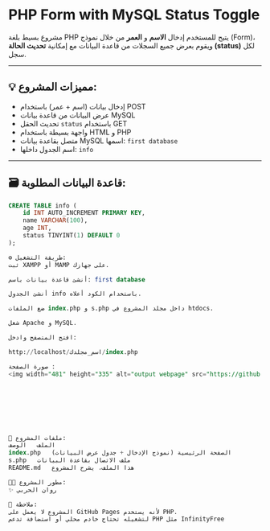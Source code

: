 # PHP Form with MySQL Status Toggle

مشروع بسيط بلغة PHP يتيح للمستخدم إدخال **الاسم** و **العمر** من خلال نموذج (Form)،  
ويقوم بعرض جميع السجلات من قاعدة البيانات مع إمكانية **تحديث الحالة (status)** لكل سجل.

---

## 💡 مميزات المشروع:

- إدخال بيانات (اسم + عمر) باستخدام POST
- عرض البيانات من قاعدة بيانات MySQL
- تحديث الحقل `status` باستخدام GET
- واجهة بسيطة باستخدام HTML و PHP
- متصل بقاعدة بيانات MySQL اسمها: `first database`
- اسم الجدول داخلها: `info`

---

## 🗃️ قاعدة البيانات المطلوبة:

```sql
CREATE TABLE info (
    id INT AUTO_INCREMENT PRIMARY KEY,
    name VARCHAR(100),
    age INT,
    status TINYINT(1) DEFAULT 0
);

⚙️ طريقة التشغيل:
ثبت XAMPP أو MAMP على جهازك.

أنشئ قاعدة بيانات باسم: first database

أنشئ الجدول info باستخدام الكود أعلاه.

ضع الملفات index.php و s.php داخل مجلد المشروع في htdocs.

شغل Apache و MySQL.

افتح المتصفح وادخل:

http://localhost/اسم_مجلدك/index.php

صورة الصفحة :
<img width="481" height="335" alt="output webpage" src="https://github.com/user-attachments/assets/ccab4a66-d29c-446b-8279-b1688a3b491b" />








📁 ملفات المشروع:
الملف	الوصف
index.php	الصفحة الرئيسية (نموذج الإدخال + جدول عرض البيانات)
s.php	ملف الاتصال بقاعدة البيانات
README.md	هذا الملف، يشرح المشروع

🧑‍💻 مطور المشروع:
✨ روان الحربي

📌 ملاحظة:
المشروع لا يعمل على GitHub Pages لأنه يستخدم PHP.
لتشغيله تحتاج خادم محلي أو استضافة تدعم PHP مثل InfinityFree

